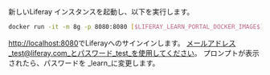 新しいLiferay インスタンスを起動し、以下を実行します。

```bash
docker run -it -m 8g -p 8080:8080 [$LIFERAY_LEARN_PORTAL_DOCKER_IMAGE$]。
```

<http://localhost:8080>でLiferayへのサインインします。 メールアドレス_test@liferay.com_とパスワード_test_を使用してください。 プロンプトが表示されたら、パスワードを _learn_に変更します。
